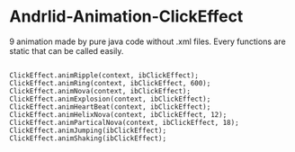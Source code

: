 # Andrlid-Animation-ClickEffect
9 animation made by pure java code without .xml files. 
Every functions are static that can be called easily.

```

ClickEffect.animRipple(context, ibClickEffect);
ClickEffect.animRing(context, ibClickEffect, 600);
ClickEffect.animNova(context, ibClickEffect);
ClickEffect.animExplosion(context, ibClickEffect);
ClickEffect.animHeartBeat(context, ibClickEffect);
ClickEffect.animHelixNova(context, ibClickEffect, 12);
ClickEffect.animParticalNova(context, ibClickEffect, 18);
ClickEffect.animJumping(ibClickEffect);
ClickEffect.animShaking(ibClickEffect);
                
```
